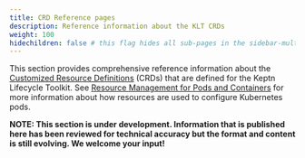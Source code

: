 ```yaml
---
title: CRD Reference pages
description: Reference information about the KLT CRDs
weight: 100
hidechildren: false # this flag hides all sub-pages in the sidebar-multicard.html
---
```


This section provides comprehensive reference information
about the [Customized Resource Definitions](https://kubernetes.io/docs/concepts/extend-kubernetes/api-extension/custom-resources/) (CRDs)
that are defined for the Keptn Lifecycle Toolkit.
See [Resource Management for Pods and Containers](https://kubernetes.io/docs/concepts/configuration/manage-resources-containers/)
for more information about how resources are used
to configure Kubernetes pods.

**NOTE: This section is under development.
Information that is published here has been reviewed for technical accuracy
but the format and content is still evolving.
We welcome your input!**
